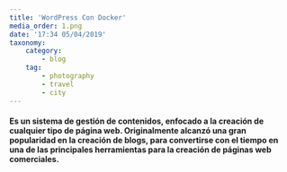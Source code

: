 ```yaml
---
title: 'WordPress Con Docker'
media_order: 1.png
date: '17:34 05/04/2019'
taxonomy:
    category:
        - blog
    tag:
        - photography
        - travel
        - city
---
```


#### Es un sistema de gestión de contenidos, enfocado a la creación de cualquier tipo de página web. Originalmente alcanzó una gran popularidad en la creación de blogs, para convertirse con el tiempo en una de las principales herramientas para la creación de páginas web comerciales.